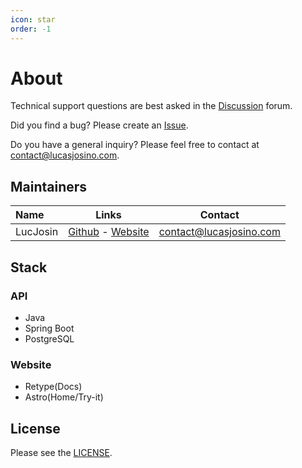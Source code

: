 ```yaml
---
icon: star
order: -1
---
```


# About

Technical support questions are best asked in the [Discussion](https://github.com/HawAPI/api/discussions) forum.

Did you find a bug? Please create an [Issue](https://github.com/HawAPI/api/issues).

Do you have a general inquiry? Please feel free to contact at contact@lucasjosino.com.

## Maintainers

| Name     |                                   Links                                    |         Contact         |
| :------- | :------------------------------------------------------------------------: | :---------------------: |
| LucJosin | [Github](https://github.com/LucJosin) - [Website](https://lucasjosino.com) | contact@lucasjosino.com |

<!-- # Contributors -->

## Stack

### API

- Java
- Spring Boot
- PostgreSQL

### Website

- Retype(Docs)
- Astro(Home/Try-it)

## License

Please see the [LICENSE](https://github.com/HawAPI/api/LICENSE).
